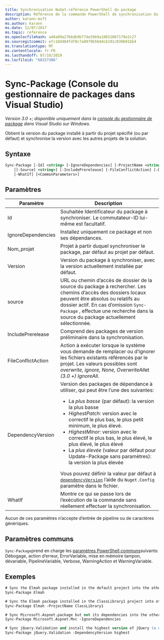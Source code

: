 ```yaml
---
title: Synchronisation NuGet-référence PowerShell du package
description: Référence de la commande PowerShell de synchronisation du package dans la console du gestionnaire de package NuGet dans Visual Studio.
author: karann-msft
ms.author: karann
ms.date: 12/07/2017
ms.topic: reference
ms.openlocfilehash: a48a09a27b6db9b774e59b9a10652067179e2c27
ms.sourcegitcommit: efc18d484fdf0c7a8979b564dcb191c030601bb4
ms.translationtype: MT
ms.contentlocale: fr-FR
ms.lasthandoff: 07/18/2019
ms.locfileid: "68327306"
---
```

# <a name="sync-package-package-manager-console-in-visual-studio"></a>Sync-Package (Console du gestionnaire de packages dans Visual Studio)

*Version 3.0 +; disponible uniquement dans la [console du gestionnaire de package](../../consume-packages/install-use-packages-powershell.md) dans Visual Studio sur Windows.*

Obtient la version du package installé à partir du projet spécifié (ou par défaut) et synchronise la version avec les autres projets de la solution.

## <a name="syntax"></a>Syntaxe

```ps
Sync-Package [-Id] <string> [-IgnoreDependencies] [-ProjectName <string>] [[-Version] <string>]
    [[-Source] <string>] [-IncludePrerelease] [-FileConflictAction] [-DependencyVersion]
    [-WhatIf] [<CommonParameters>]
```

## <a name="parameters"></a>Paramètres

| Paramètre | Description |
| --- | --- |
| Id | Souhaitée Identificateur du package à synchroniser. Le commutateur-ID lui-même est facultatif. |
| IgnoreDependencies | Installez uniquement ce package et non ses dépendances. |
| Nom_projet | Projet à partir duquel synchroniser le package, par défaut au projet par défaut. |
| Version | Version du package à synchroniser, avec la version actuellement installée par défaut. |
| source | URL ou chemin d’accès de dossier de la source du package à rechercher. Les chemins d’accès des dossiers locaux peuvent être absolus ou relatifs au dossier actif. En cas d’omission `Sync-Package` , effectue une recherche dans la source du package actuellement sélectionnée. |
| IncludePrerelease | Comprend des packages de version préliminaire dans la synchronisation. |
| FileConflictAction | Action à exécuter lorsque le système vous demande de remplacer ou d’ignorer les fichiers existants référencés par le projet. Les valeurs possibles sont *overwrite, ignore, None, OverwriteAll*et *(3.0 +)* *IgnoreAll*. |
| DependencyVersion | Version des packages de dépendance à utiliser, qui peut être l’une des suivantes:<br/><ul><li>La *plus basse* (par défaut): la version la plus basse</li><li>*HighestPatch*: version avec le correctif le plus bas, le plus petit minimum, le plus élevé.</li><li>*HighestMinor*: version avec le correctif le plus bas, le plus élevé, le plus élevé, le plus élevé</li><li>La *plus élevée* (valeur par défaut pour Update-Package sans paramètres): la version la plus élevée</li></ul>Vous pouvez définir la valeur par défaut à [`dependencyVersion`](../nuget-config-file.md#config-section) l’aide du `Nuget.Config` paramètre dans le fichier. |
| WhatIf | Montre ce qui se passe lors de l’exécution de la commande sans réellement effectuer la synchronisation. |

Aucun de ces paramètres n’accepte d’entrée de pipeline ou de caractères génériques.

## <a name="common-parameters"></a>Paramètres communs

`Sync-Package`prend en charge les [paramètres PowerShell communs](http://go.microsoft.com/fwlink/?LinkID=113216)suivants: Débogage, action d’erreur, ErrorVariable, mise en mémoire tampon, dévariable, PipelineVariable, Verbose, WarningAction et WarningVariable.

## <a name="examples"></a>Exemples

```ps
# Sync the Elmah package installed in the default project into the other projects in the solution
Sync-Package Elmah

# Sync the Elmah package installed in the ClassLibrary1 project into other projects in the solution
Sync-Package Elmah -ProjectName ClassLibrary1

# Sync Microsoft.Aspnet.package but not its dependencies into the other projects in the solution
Sync-Package Microsoft.Aspnet.Mvc -IgnoreDependencies

# Sync jQuery.Validation and install the highest version of jQuery (a dependency) from the package source    
Sync-Package jQuery.Validation -DependencyVersion highest
```
